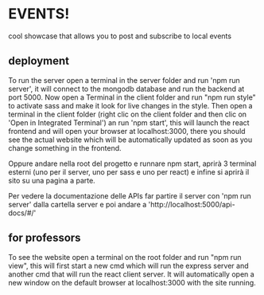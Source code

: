 # EVENTS!
cool showcase that allows you to post and subscribe to local events
## deployment
To run the server open a terminal in the server folder and run 'npm run server', it will connect to the mongodb database and run the backend at port 5000.
Now open a Terminal in the client folder and run "npm run style" to activate sass and make it look for live changes in the style.
Then open a terminal in the client folder (right clic on the client folder and then clic on 'Open in Integrated Terminal') an run 'npm start', this will launch the react frontend and will open your browser at localhost:3000, there you should see the actual website which will be automatically updated as soon as you change something in the frontend.

Oppure andare nella root del progetto e runnare npm start, aprirà 3 terminal esterni (uno per il server, uno per sass e uno per react) e infine si aprirà il sito su una pagina a parte.

Per vedere la documentazione delle APIs far partire il server con 'npm run server' dalla cartella server e poi andare a 'http://localhost:5000/api-docs/#/'

## for professors
To see the website open a terminal on the root folder and run "npm run view", this will first start a new cmd which will run the express server and another cmd that will run the react client server. It will automatically open a new window on the default browser at localhost:3000 with the site running.